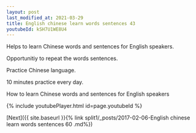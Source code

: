 ```yaml
---
layout: post
last_modified_at: 2021-03-29
title: English chinese learn words sentences 43 
youtubeId: kSH7U1WE8U4
---
```

 
 
Helps to learn Chinese words and sentences for English speakers.

Opportunitiy to repeat the words sentences. 

Practice Chinese language. 
 
10 minutes practice every day. 
 
How to learn Chinese words and sentences for English speakers 
 
{% include youtubePlayer.html id=page.youtubeId %}
 
 
[Next]({{ site.baseurl }}{% link  split1/_posts/2017-02-06-English chinese learn words sentences 60 .md%})
 

